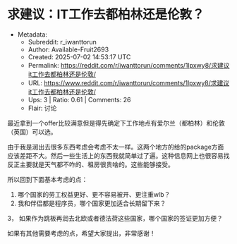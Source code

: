 # 求建议：IT工作去都柏林还是伦敦？

- Metadata:
  - Subreddit: r_iwanttorun
  - Author: Available-Fruit2693
  - Created: 2025-07-02 14:53:17 UTC
  - Permalink: https://reddit.com/r/iwanttorun/comments/1lpxwy8/求建议it工作去都柏林还是伦敦/
  - URL: https://www.reddit.com/r/iwanttorun/comments/1lpxwy8/求建议it工作去都柏林还是伦敦/
  - Ups: 3 | Ratio: 0.61 | Comments: 26
  - Flair: 讨论


最近拿到一个offer比较满意但是得先确定下工作地点有爱尔兰（都柏林）和伦敦（英国）可以选。

由于我是润出去很多东西考虑会考虑不太一样。这两个地方的给的package方面应该差距不大。然后一些生活上的东西我就简单过了遍。这种信息网上也很容易找反正主要就是天气都不咋的、租房很贵啥的。这些能够接受。

所以回到下面基本考虑的点：

1.  哪个国家的劳工权益更好、更不容易被开、更注重wlb？
2.  我和伴侣都是程序员，哪个国家更加适合长期留下来？

3， 如果作为跳板再润去北欧或者德法荷这些国家，哪个国家的签证更加方便？

如果有其他需要考虑的点，希望大家提出，非常感谢！


